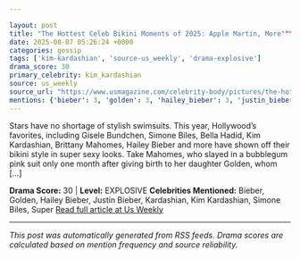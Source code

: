 ```yaml
---

layout: post
title: "The Hottest Celeb Bikini Moments of 2025: Apple Martin, More"""
date: 2025-08-07 05:26:24 +0000
categories: gossip
tags: ['kim-kardashian', 'source-us_weekly', 'drama-explosive']
drama_score: 30
primary_celebrity: kim_kardashian
source: us_weekly
source_url: "https://www.usmagazine.com/celebrity-body/pictures/the-hottest-celeb-bikini-moments-of-2025/"""
mentions: {'bieber': 3, 'golden': 3, 'hailey_bieber': 3, 'justin_bieber': 3, 'kardashian': 3, 'kim_kardashian': 9, 'simone_biles': 3, 'super': 3}
---
```


Stars have no shortage of stylish swimsuits. This year, Hollywood’s favorites, including Gisele Bundchen, Simone Biles, Bella Hadid, Kim Kardashian, Brittany Mahomes, Hailey Bieber and more have shown off their bikini style in super sexy looks. Take Mahomes, who slayed in a bubblegum pink suit only one month after giving birth to her daughter Golden, whom […]

**Drama Score:** 30 | **Level:** EXPLOSIVE **Celebrities Mentioned:** Bieber, Golden, Hailey Bieber, Justin Bieber, Kardashian, Kim Kardashian, Simone Biles, Super [Read full article at Us Weekly](https://www.usmagazine.com/celebrity-body/pictures/the-hottest-celeb-bikini-moments-of-2025/)

---

*This post was automatically generated from RSS feeds. Drama scores are calculated based on mention frequency and source reliability.*